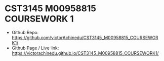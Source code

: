 # CST3145 M00958815 COURSEWORK 1

- Github Repo: https://github.com/victorAchinedu/CST3145_M00958815_COURSEWORK1/
- Github Page / Live link: https://victorachinedu.github.io/CST3145_M00958815_COURSEWORK1/
